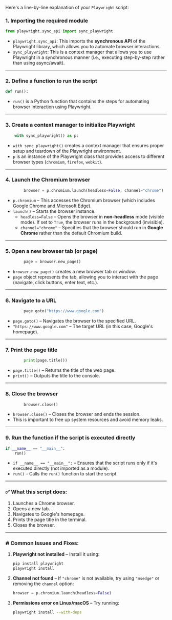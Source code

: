 Here's a line-by-line explanation of your `Playwright` script:

### 1. **Importing the required module**
```python
from playwright.sync_api import sync_playwright
```
- `playwright.sync_api`: This imports the **synchronous API** of the Playwright library, which allows you to automate browser interactions.
- `sync_playwright`: This is a context manager that allows you to use Playwright in a synchronous manner (i.e., executing step-by-step rather than using async/await).

---

### 2. **Define a function to run the script**
```python
def run():
```
- `run()` is a Python function that contains the steps for automating browser interaction using Playwright.

---

### 3. **Create a context manager to initialize Playwright**
```python
    with sync_playwright() as p:
```
- `with sync_playwright()` creates a context manager that ensures proper setup and teardown of the Playwright environment.
- `p` is an instance of the Playwright class that provides access to different browser types (`chromium`, `firefox`, `webkit`).

---

### 4. **Launch the Chromium browser**
```python
        browser = p.chromium.launch(headless=False, channel="chrome")
```
- `p.chromium` – This accesses the Chromium browser (which includes Google Chrome and Microsoft Edge).
- `launch()` – Starts the browser instance.
  - `headless=False` – Opens the browser in **non-headless** mode (visible mode). If set to `True`, the browser runs in the background (invisible).
  - `channel="chrome"` – Specifies that the browser should run in **Google Chrome** rather than the default Chromium build.

---

### 5. **Open a new browser tab (or page)**
```python
        page = browser.new_page()
```
- `browser.new_page()` creates a new browser tab or window.
- `page` object represents the tab, allowing you to interact with the page (navigate, click buttons, enter text, etc.).

---

### 6. **Navigate to a URL**
```python
        page.goto("https://www.google.com")
```
- `page.goto()` – Navigates the browser to the specified URL.
- `"https://www.google.com"` – The target URL (in this case, Google's homepage).

---

### 7. **Print the page title**
```python
        print(page.title())
```
- `page.title()` – Returns the title of the web page.
- `print()` – Outputs the title to the console.

---

### 8. **Close the browser**
```python
        browser.close()
```
- `browser.close()` – Closes the browser and ends the session.
- This is important to free up system resources and avoid memory leaks.

---

### 9. **Run the function if the script is executed directly**
```python
if __name__ == "__main__":
    run()
```
- `if __name__ == "__main__":` – Ensures that the script runs only if it's executed directly (not imported as a module).
- `run()` – Calls the `run()` function to start the script.

---

### ✅ **What this script does:**
1. Launches a Chrome browser.
2. Opens a new tab.
3. Navigates to Google's homepage.
4. Prints the page title in the terminal.
5. Closes the browser. 

---

### 🔥 **Common Issues and Fixes:**
1. **Playwright not installed** – Install it using:
   ```bash
   pip install playwright
   playwright install
   ```

2. **Channel not found** – If `"chrome"` is not available, try using `"msedge"` or removing the `channel` option:
   ```python
   browser = p.chromium.launch(headless=False)
   ```

3. **Permissions error on Linux/macOS** – Try running:
   ```bash
   playwright install --with-deps
   ```
